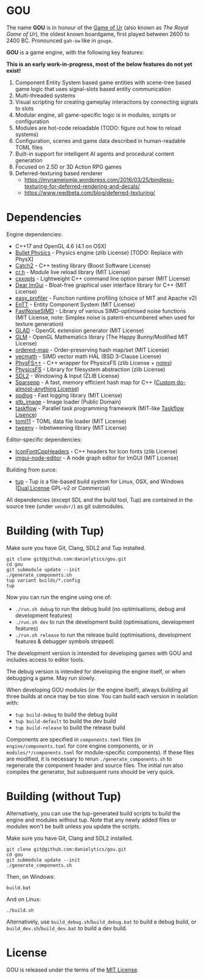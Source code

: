 # GOU

The name **GOU** is in honour of the [Game of Ur](https://en.wikipedia.org/wiki/Royal_Game_of_Ur) (also known as *The Royal Game of Ur*), the oldest known boardgame, first played between 2600 to 2400 BC. Pronounced `gah-ow` like in `gouge`.

**GOU** is a game engine, with the following key features:

**This is an early work-in-progress, most of the below features do not yet exist!**

1. Component Entity System based game entities with scene-tree based game logic that uses signal-slots based entity communication
2. Multi-threaded systems
3. Visual scripting for creating gameplay interactions by connecting signals to slots
4. Modular engine, all game-specific logic is in modules, scripts or configuration
5. Modules are hot-code reloadable (TODO: figure out how to reload systems)
6. Configuration, scenes and game data described in human-readable TOML files
7. Built-in support for intelligent AI agents and procedural content generation
8. Focused on 2.5D or 3D Action RPG games
9. Deferred-texturing based renderer
    * https://mynameismjp.wordpress.com/2016/03/25/bindless-texturing-for-deferred-rendering-and-decals/
    * https://www.reedbeta.com/blog/deferred-texturing/

# Dependencies

Engine dependencies:

* C++17 and OpenGL 4.6 (4.1 on OSX)
* [Bullet Physics](https://github.com/bulletphysics/bullet3) - Physics engine (zlib License) [TODO: Replace with PhysX]
* [Catch2](https://github.com/catchorg/Catch2) - C++ testing library (Boost Software License)
* [cr.h](https://github.com/fungos/cr) - Module live reload library (MIT License)
* [cxxopts](https://github.com/jarro2783/cxxopts) - Lightweight C++ command line option parser (MIT License)
* [Dear ImGui](https://github.com/ocornut/imgui) - Bloat-free graphical user interface library for C++ (MIT License)
* [easy_profiler](https://github.com/yse/easy_profiler) - Function runtime profiling (choice of MIT and Apache v2)
* [EnTT](https://github.com/skypjack/entt) - Entity Component System (MIT License)
* [FastNoiseSIMD](https://github.com/Auburns/FastNoiseSIMD) - Library of various SIMD-optimised noise functions (MIT License, note: Simplex noise is patent-encumbered when used for texture generation)
* [GLAD](https://github.com/Dav1dde/glad) - OpenGL extension generator (MIT License)
* [GLM](https://glm.g-truc.net/0.9.8/index.html) - OpenGL Mathematics library (The Happy Bunny/Modified MIT License)
* [ordered-map](https://github.com/Tessil/ordered-map) - Order-preserving hash map/set (MIT License)
* [vecmath](https://github.com/GaijinEntertainment/vecmath) - SIMD vector math HAL (BSD 3-Clause License)
* [PhysFS++](https://github.com/danielytics/physfs-hpp) - C++ wrapper for PhysicsFS (zlib License + [notes](https://github.com/Ybalrid/physfs-hpp/blob/master/LICENSE.txt))
* [PhysicsFS](http://icculus.org/physfs/) - Library for filesystem abstraction (zlib License)
* [SDL2](http://libsdl.org/) - Windowing & Input (ZLIB License)
* [Sparsepp](https://github.com/greg7mdp/sparsepp) - A fast, memory efficient hash map for C++ ([Custom do-almost-anything License](https://github.com/greg7mdp/sparsepp/blob/master/LICENSE))
* [spdlog](https://github.com/gabime/spdlog) - Fast logging library (MIT License)
* [stb_image](https://github.com/nothings/stb) - Image loader (Public Domain)
* [taskflow](https://github.com/taskflow/taskflow) - Parallel task programming framework (MIT-like [Taskflow Lisence](https://github.com/taskflow/taskflow/blob/master/LICENSE))
* [toml11](https://github.com/ToruNiina/toml11) - TOML data file loader (MIT License)
* [tweeny](https://github.com/mobius3/tweeny) - Inbetweening library (MIT License)

Editor-specific dependencies:

* [IconFontCppHeaders](https://github.com/juliettef/IconFontCppHeaders) - C++ headers for Icon fonts (zlib License)
* [imgui-node-editor](https://github.com/thedmd/imgui-node-editor) - A node graph editor for ImGUI (MIT License)

Building from surce:

* [tup](http://gittup.org/tup/) - Tup is a file-based build system for Linux, OSX, and Windows ([Dual License](http://gittup.org/tup/license.html) GPL-v2 or Commercial)

All dependencies (except SDL and the build tool, Tup) are contained in the source tree (under `vendor/`) as git submodules.

# Building (with Tup)

Make sure you have Git, Clang, SDL2 and Tup installed.

```
git clone git@github.com:danielytics/gou.git
cd gou
git submodule update --init
./generate_components.sh
tup variant builds/*.config
tup
```

Now you can run the engine using one of:

* `./run.sh debug` to run the debug build (no optimisations, debug and development features)
* `./run.sh dev` to run the development build (optimisations, development features)
* `./run.sh release` to run the release build (optimisations, development features & debugger symbols stripped)

The development version is intended for developing games with GOU and includes access to editor tools.

The debug version is intended for developing the engine itself, or when debugging a game. May run slowly.

When developing GOU modules (or the engine itself), always building all three builds at once may be too slow. You can build each version in isolation with:

* `tup build-debug` to build the debug build
* `tup build-default` to build the dev build
* `tup build-release` to build the release build

Components are specified in `components.toml` files (in `engine/components.toml` for core engine components, or in `modules/*/components.toml` for module-specific components). If these files are modified, it is necessary to rerun `./generate_components.sh` to regenerate the component header and source files. The initial run also compiles the generator, but subsequent runs should be very quick.

# Building (without Tup)

Alternatively, you can use the tup-generated build scripts to build the engine and modules without tup. Note that any newly added files or modules won't be built unless you update the scripts.

Make sure you have Git, Clang and SDL2 installed.

```
git clone git@github.com:danielytics/gou.git
cd gou
git submodule update --init
./generate_components.sh
```

Then, on Windows:

```
build.bat
```

And on Linux:

```
./build.sh
```

Alternatively, use `build_debug.sh`/`build_debug.bat` to build a debug build, or `build_dev.sh`/`build_dev.bat` to build a dev build.

# License

GOU is released under the terms of the [MIT License](https://github.com/danielytics/gou/blob/master/LICENSE).
